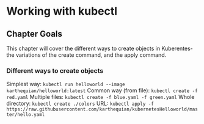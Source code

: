 # Working with kubectl

## Chapter Goals
This chapter will cover the different ways to create objects in Kuberentes- the variations of the create command, and the apply command.

### Different ways to create objects
Simplest way: `kubectl run helloworld --image karthequian/helloworld:latest`
Common way (from file): `kubectl create -f red.yaml`
Multiple files: `kubectl create -f blue.yaml -f green.yaml`
Whole directory: `kubectl create ./colors`
URL: `kubectl apply -f https://raw.githubusercontent.com/karthequian/kubernetesHelloworld/master/hello.yaml`